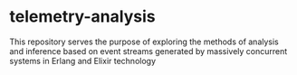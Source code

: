 # telemetry-analysis
This repository serves the purpose of exploring the methods of analysis and inference based on event streams generated by massively concurrent systems in Erlang and Elixir technology
